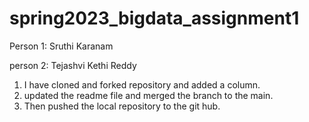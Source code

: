 # spring2023_bigdata_assignment1

Person 1: Sruthi Karanam

person 2: Tejashvi Kethi Reddy

1. I have cloned and forked repository and added a column.
2. updated the readme file and merged the branch to the main.
3. Then pushed the local repository to the git hub.
